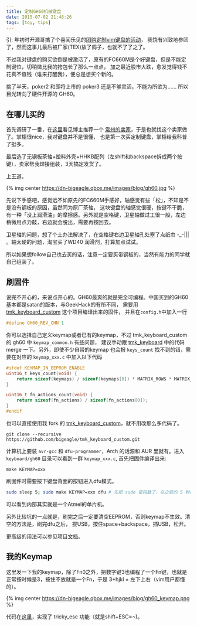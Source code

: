 ```yaml
---
title: 定制GH60机械键盘
date: 2015-07-02 21:48:26
tags: [toy, tips]
---
```


引: 年初时开源哥搞了个喜闻乐见的[团购定制vim键盘的活动](http://z-shang.github.io/kbd-for-vim.html)，
我饶有兴致地参团了，然而这事儿最后被厂家(TEX)放了鸽子，也就不了了之了。

不过我对键盘的购买欲倒是被激活了，原有的FC660M是个好键盘，但是不能定制键位，切稍微比我的挎包长了那么一点点，
加之最近股市大跌，愈发觉得钱不花真不值钱（谁来打醒我），便总是想买个新的。

挑了半天，poker2 和即将上市的 poker3 还是不够灵活，不能为所欲为…… 所以目光转向了硬件开源的 GH60。

<!-- more -->

## 在哪儿买的

首先调研了一番，在[这里](https://hguan.me/2015/02/27/my-gh-60-keyboard.html)看见博主推荐一个
[常州的卖家](http://yikewaishe.taobao.com/)，于是也就找这个卖家做了。掌柜很nice，我对键盘并不是很懂，
也是第一次买定制键盘，掌柜给我科普了挺多。

最后选了无钢板茶轴+塑料外壳+HHKB配列（左shift和backspace拆成两个按键），卖家帮我焊接组装，3天搞定发货了。

上王道。

{% img center https://dn-bigeagle.qbox.me/images/blog/gh60.jpg %}

先说下手感吧，感觉远不如原先的FC660M手感好，轴感觉有些「松」，不知是不是没有钢板的原因，虽然同为原厂茶轴，
这块键盘的轴感觉很硬，按键不干脆，有一种「没上润滑油」的摩擦感。另外就是空格键，卫星轴做过工很一般，左边
稍微用点力敲，右边就会脱出，需要再按回去。

卫星轴的问题，想了个土办法解决了，在空格键右边卫星轴孔处塞了点纸巾 -&#95;-||| 。轴太硬的问题，淘宝买了WD40
润滑剂，打算加点试试。

所以如果想follow自己也去买的话，注意一定要买带钢板的，当然有能力的同学就自己组装了。

## 刷固件

说完不开心的，来说点开心的。GH60最爽的就是完全可编程。中国买到的GH60基本都是satan的版本，与GeekHack的有所不同，
需要用[tmk_keyboard_custom](https://github.com/kairyu/tmk_keyboard_custom) 这个项目编译出来的固件，
并且在`config.h`中加入一行

```c
#define GH60_REV_CHN 1
```

你可以选择自己定义keymap或者已有的keymap，不过 tmk_keyboard_custom 的 gh60 中 `keymap_common.h` 有些问题，
建议手动跟 [tmk_keyboard](http://github.com/tmk/tmk_keyboard) 中的代码 merge 一下。另外，即使不少自带的keymap
也会报 `keys_count` 找不到的错，需要在对应的 `keymap_xxx.c` 中加入以下代码

```c
#ifdef KEYMAP_IN_EEPROM_ENABLE
uint16_t keys_count(void) {
    return sizeof(keymaps) / sizeof(keymaps[0]) * MATRIX_ROWS * MATRIX_COLS;
}

uint16_t fn_actions_count(void) {
    return sizeof(fn_actions) / sizeof(fn_actions[0]);
}
#endif
```

也可以直接使用我 fork 的 [tmk_keyboard_custom](https://github.com/bigeagle/tmk_keyboard_custom)，就不用改那么多代码了。

```
git clone --recursive https://github.com/bigeagle/tmk_keyboard_custom.git
```

计算机上要装 `avr-gcc` 和 `dfu-programmer`，Arch 的话源和 AUR 里就有。进入 `keyboard/gh60` 目录可以看到一群 `keymap_xxx.c`,
首先把固件编译出来:

```
make KEYMAP=xxx
```

刷固件时需要按下键盘背面的按钮进入dfu模式。

```bash
sudo sleep 5; sudo make KEYMAP=xxx dfu # 先把 sudo 密码敲了，在之后的 5 秒期间，按下键盘背面的按钮进入 dfu 模式
```

可以看到内部其实就是一个Atmel的单片机。

另外比较坑的一点就是，刷完之后一定要清空EEPROM，否则keymap不生效。清空的方法是，刷完dfu之后，
拔USB，按住space+backspace，插USB，松开。

更高级的用法可以参见项目[文档](https://github.com/bigeagle/tmk_keyboard_custom/blob/bigeagle/doc/keymap.md)。

## 我的Keymap

这里发一下我的keymap，除了Fn0之外，把数字键3也编程了一个Fn键，也就是正常按时候是3，按住不放就是一个Fn，于是
3+hjkl = 左下上右（vim用户都懂的）。

{% img center https://dn-bigeagle.qbox.me/images/blog/gh60_keymap.png %}

代码在[这里](https://github.com/bigeagle/tmk_keyboard_custom/blob/bigeagle/keyboard/gh60/keymap_bigeagle.c)，实现了 tricky_esc 功能（就是shift+ESC=~)。

